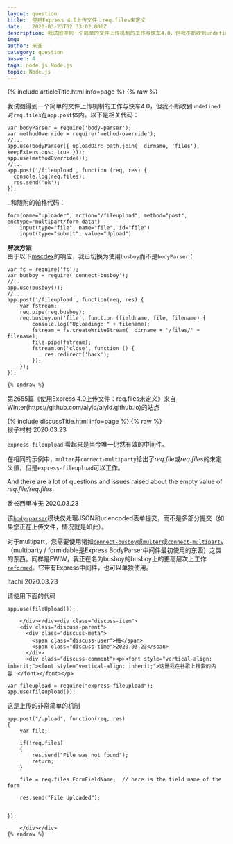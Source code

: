 ```yaml
---
layout: question
title:  使用Express 4.0上传文件：req.files未定义
date:   2020-03-23T02:33:02.000Z
description: 我试图得到一个简单的文件上传机制的工作与快车4.0，但我不断收到undefined对req.files在app.post体内。以下是相关代码：var ...
img: 
author: 米亚
category: question
answer: 4
tags: node.js Node.js
topic: Node.js
---
```

<div class="article-root">
  <div class="article">
    {% include articleTitle.html info=page %}
    {% raw %}
    <div class="article-content"><p><font style="vertical-align: inherit;"><font style="vertical-align: inherit;">我试图得到一个简单的文件上传机制的工作与快车4.0，但我不断收到</font></font><code>undefined</code><font style="vertical-align: inherit;"><font style="vertical-align: inherit;">对</font></font><code>req.files</code><font style="vertical-align: inherit;"><font style="vertical-align: inherit;">在</font></font><code>app.post</code><font style="vertical-align: inherit;"><font style="vertical-align: inherit;">体内。</font><font style="vertical-align: inherit;">以下是相关代码：</font></font></p>

<pre><code>var bodyParser = require('body-parser');<font></font>
var methodOverride = require('method-override');<font></font>
//...<font></font>
app.use(bodyParser({ uploadDir: path.join(__dirname, 'files'), keepExtensions: true })); <font></font>
app.use(methodOverride()); <font></font>
//...<font></font>
app.post('/fileupload', function (req, res) {<font></font>
  console.log(req.files); <font></font>
  res.send('ok'); <font></font>
}); <font></font>
</code></pre>

<p><font style="vertical-align: inherit;"><font style="vertical-align: inherit;">..和随附的帕格代码： </font></font></p>

<pre><code>form(name="uploader", action="/fileupload", method="post", enctype="multipart/form-data")<font></font>
    input(type="file", name="file", id="file")<font></font>
    input(type="submit", value="Upload")<font></font>
</code></pre>

<p><strong><font style="vertical-align: inherit;"><font style="vertical-align: inherit;">解决方案</font></font></strong><br><font style="vertical-align: inherit;"><font style="vertical-align: inherit;"> 
由于</font><font style="vertical-align: inherit;">以下</font></font><a href="https://stackoverflow.com/users/2050455/mscdex"><font style="vertical-align: inherit;"><font style="vertical-align: inherit;">mscdex</font></font></a><font style="vertical-align: inherit;"><font style="vertical-align: inherit;">的响应</font><font style="vertical-align: inherit;">，我已切换为使用</font></font><code>busboy</code><font style="vertical-align: inherit;"><font style="vertical-align: inherit;">而不是</font></font><code>bodyParser</code><font style="vertical-align: inherit;"><font style="vertical-align: inherit;">：</font></font></p>

<pre><code>var fs = require('fs');<font></font>
var busboy = require('connect-busboy');<font></font>
//...<font></font>
app.use(busboy()); <font></font>
//...<font></font>
app.post('/fileupload', function(req, res) {<font></font>
    var fstream;<font></font>
    req.pipe(req.busboy);<font></font>
    req.busboy.on('file', function (fieldname, file, filename) {<font></font>
        console.log("Uploading: " + filename); <font></font>
        fstream = fs.createWriteStream(__dirname + '/files/' + filename);<font></font>
        file.pipe(fstream);<font></font>
        fstream.on('close', function () {<font></font>
            res.redirect('back');<font></font>
        });<font></font>
    });<font></font>
});<font></font>
</code></pre></div>
    {% endraw %}
  </div>
  <p class="winter_mark">第2655篇《使用Express 4.0上传文件：req.files未定义》来自Winter(https://github.com/aiyld/aiyld.github.io)的站点</p>
  <div class="discuss-wrapper">
    {% include discussTitle.html info=page %}
    {% raw %}
    <div class="discuss-item">
        <div class="discuss-parent">
          <div class="discuss-meta">
            <span class="discuss-user">猴子村村</span>
            <span class="discuss-time">2020.03.23</span>
          </div>
          <div class="discuss-comment"><p><code>express-fileupload</code><font style="vertical-align: inherit;"><font style="vertical-align: inherit;"> 看起来是当今唯一仍然有效的中间件。</font></font></p>

<p><font style="vertical-align: inherit;"><font style="vertical-align: inherit;">在相同的示例中，</font></font><code>multer</code><font style="vertical-align: inherit;"><font style="vertical-align: inherit;">并</font></font><code>connect-multiparty</code><font style="vertical-align: inherit;"><font style="vertical-align: inherit;">给出了</font></font><em><font style="vertical-align: inherit;"><font style="vertical-align: inherit;">req.file</font></font></em><font style="vertical-align: inherit;"><font style="vertical-align: inherit;">或</font></font><em><font style="vertical-align: inherit;"><font style="vertical-align: inherit;">req.files</font></font></em><font style="vertical-align: inherit;"><font style="vertical-align: inherit;">的未定义值</font><font style="vertical-align: inherit;">，但是</font></font><code>express-fileupload</code><font style="vertical-align: inherit;"><font style="vertical-align: inherit;">可以工作。</font></font></p>

<p>And there are a lot of questions and issues raised about the empty value of <em>req.file/req.files</em>.</p></div>
        </div></div><div class="discuss-item">
        <div class="discuss-parent">
          <div class="discuss-meta">
            <span class="discuss-user">番长西里神无</span>
            <span class="discuss-time">2020.03.23</span>
          </div>
          <div class="discuss-comment"><p><font style="vertical-align: inherit;"><font style="vertical-align: inherit;">该</font></font><a href="https://github.com/expressjs/body-parser" rel="noreferrer"><code>body-parser</code></a><font style="vertical-align: inherit;"><font style="vertical-align: inherit;">模块仅处理JSON和urlencoded表单提交，而不是多部分提交（如果您正在上传文件，情况就是如此）。</font></font></p>

<p><font style="vertical-align: inherit;"><font style="vertical-align: inherit;">对于multipart，您需要使用诸如</font></font><a href="https://github.com/mscdex/connect-busboy" rel="noreferrer"><code>connect-busboy</code></a><font style="vertical-align: inherit;"><font style="vertical-align: inherit;">或</font></font><a href="https://github.com/expressjs/multer" rel="noreferrer"><code>multer</code></a><font style="vertical-align: inherit;"><font style="vertical-align: inherit;">或</font></font><a href="https://github.com/andrewrk/connect-multiparty" rel="noreferrer"><code>connect-multiparty</code></a><font style="vertical-align: inherit;"><font style="vertical-align: inherit;">（multiparty / formidable是Express BodyParser中间件最初使用的东西）之类的东西。</font><font style="vertical-align: inherit;">同样是FWIW，我正在名为busboy的busboy上的更高层次上工作</font></font><a href="https://github.com/mscdex/reformed" rel="noreferrer"><code>reformed</code></a><font style="vertical-align: inherit;"><font style="vertical-align: inherit;">。</font><font style="vertical-align: inherit;">它带有Express中间件，也可以单独使用。</font></font></p></div>
        </div></div><div class="discuss-item">
        <div class="discuss-parent">
          <div class="discuss-meta">
            <span class="discuss-user">Itachi</span>
            <span class="discuss-time">2020.03.23</span>
          </div>
          <div class="discuss-comment"><p><font style="vertical-align: inherit;"><font style="vertical-align: inherit;">请使用下面的代码 </font></font></p>

<pre><code>app.use(fileUpload());
</code></pre></div>
        </div></div><div class="discuss-item">
        <div class="discuss-parent">
          <div class="discuss-meta">
            <span class="discuss-user">梅</span>
            <span class="discuss-time">2020.03.23</span>
          </div>
          <div class="discuss-comment"><p><font style="vertical-align: inherit;"><font style="vertical-align: inherit;">这是我在谷歌上搜索的内容：</font></font></p>

<pre><code>var fileupload = require("express-fileupload");<font></font>
app.use(fileupload());<font></font>
</code></pre>

<p><font style="vertical-align: inherit;"><font style="vertical-align: inherit;">这是上传的非常简单的机制 </font></font></p>

<pre><code>app.post("/upload", function(req, res)<font></font>
{<font></font>
    var file;<font></font>
<font></font>
    if(!req.files)<font></font>
    {<font></font>
        res.send("File was not found");<font></font>
        return;<font></font>
    }<font></font>
<font></font>
    file = req.files.FormFieldName;  // here is the field name of the form<font></font>
<font></font>
    res.send("File Uploaded");<font></font>
<font></font>
<font></font>
});<font></font>
</code></pre></div>
        </div></div>
    {% endraw %}
  </div>
<div>
